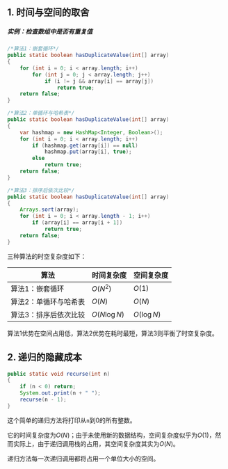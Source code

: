 ## 1. 时间与空间的取舍

##### 实例：检查数组中是否有重复值

```java
/*算法1：嵌套循环*/
public static boolean hasDuplicateValue(int[] array)
{
	for (int i = 0; i < array.length; i++)
		for (int j = 0; j < array.length; j++)
			if (i != j && array[i] == array[j])
				return true;
	return false;
}
```

```java
/*算法2：单循环与哈希表*/
public static boolean hasDuplicateValue(int[] array)
{
	var hashmap = new HashMap<Integer, Boolean>();
	for (int i = 0; i < array.length; i++)
		if (hashmap.get(array[i]) == null)
			hashmap.put(array[i], true);
		else
			return true;
	return false;
}
```

```java
/*算法3：排序后依次比较*/
public static boolean hasDuplicateValue(int[] array)
{
	Arrays.sort(array);
	for (int i = 0; i < array.length - 1; i++)
		if (array[i] == array[i + 1])
			return true;
	return false;
}
```

三种算法的时空复杂度如下：

|算法|时间复杂度|空间复杂度|
|-|-|-|
|算法1：嵌套循环|$O(N^2)$|$O(1)$|
|算法2：单循环与哈希表|$O(N)$|$O(N)$|
|算法3：排序后依次比较|$O(N \log N)$|$O(\log N)$|

算法1优势在空间占用低，算法2优势在耗时最短，算法3则平衡了时空复杂度。

## 2. 递归的隐藏成本

```java
public static void recurse(int n)
{
	if (n < 0) return;
	System.out.print(n + " ");
	recurse(n - 1);
}
```

这个简单的递归方法将打印从`n`到0的所有整数。

它的时间复杂度为$O(N)$；由于未使用新的数据结构，空间复杂度似乎为$O(1)$，然而实际上，由于递归调用栈的占用，其空间复杂度其实为$O(N)$。

递归方法每一次递归调用都将占用一个单位大小的空间。